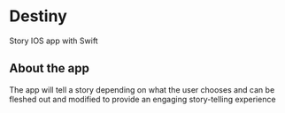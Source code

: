 # Destiny
Story IOS app with Swift

## About the app

The app will tell a story depending on what the user chooses and can be fleshed out and modified to provide an engaging story-telling experience
